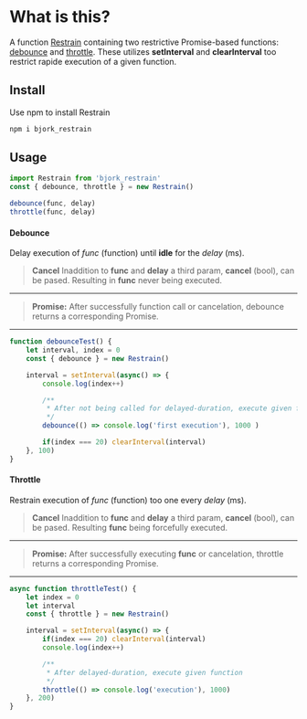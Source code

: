 # What is this?

A function [Restrain](https://github.com/EmilEinarsen/bjork_restrain/blob/330d8e45f9078e65e4f1c62e4d743c591670a583/Restrain.js#L1) containing two restrictive Promise-based functions: [debounce](https://github.com/EmilEinarsen/bjork_restrain/blob/330d8e45f9078e65e4f1c62e4d743c591670a583/Restrain.js#L4) and [throttle](https://github.com/EmilEinarsen/bjork_restrain/blob/330d8e45f9078e65e4f1c62e4d743c591670a583/Restrain.js#L21). These utilizes __setInterval__ and __clearInterval__ too restrict rapide execution of a given function.

## Install
Use npm to install Restrain

```bash
npm i bjork_restrain
```

## Usage
```js
import Restrain from 'bjork_restrain'
const { debounce, throttle } = new Restrain()

debounce(func, delay)
throttle(func, delay)
```

#### Debounce
Delay execution of _func_ (function) until **idle** for the _delay_ (ms).

>**Cancel**
Inaddition to __func__ and __delay__ a third param, __cancel__ (bool), can be pased. Resulting in __func__ never being executed.
***

>**Promise:**
After successfully function call or cancelation, debounce returns a corresponding Promise.
***

```js
function debounceTest() {
	let interval, index = 0
	const { debounce } = new Restrain()

	interval = setInterval(async() => {
		console.log(index++)

		/**
		 * After not being called for delayed-duration, execute given function
		 */
		debounce(() => console.log('first execution'), 1000 )

		if(index === 20) clearInterval(interval)
	}, 100)
}
```

#### Throttle
Restrain execution of _func_ (function) too one every _delay_ (ms).

>**Cancel**
Inaddition to __func__ and __delay__ a third param, __cancel__ (bool), can be pased. Resulting __func__ being forcefully executed.
***

>**Promise:**
After successfully executing __func__ or cancelation, throttle returns a corresponding Promise.
***

```js
async function throttleTest() {
	let index = 0
	let interval
	const { throttle } = new Restrain()

	interval = setInterval(async() => {
		if(index === 20) clearInterval(interval)
		console.log(index++)

		/**
		 * After delayed-duration, execute given function
		 */
		throttle(() => console.log('execution'), 1000)
	}, 200)
}
```